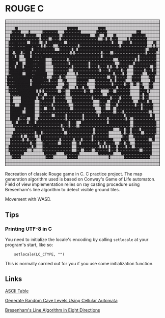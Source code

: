 # ROUGE C

![RougeC](https://raw.githubusercontent.com/NikolaVetnic/RougeC/master/gif/line-of-sight.gif)

Recreation of classic Rouge game in C. C practice project. The map generation algorithm used is based on Conway's Game of Life automaton. Field of view implementation relies on ray casting procedure using Bresenham's line algorithm to detect visible ground tiles.

Movement with WASD.

## Tips

### Printing UTF-8 in C

You need to initialize the locale's encoding by calling `setlocale` at your program's start, like so:

```
    setlocale(LC_CTYPE, "")
```

This is normally carried out for you if you use some initialization function.

## Links

[ASCII Table](https://theasciicode.com.ar/extended-ascii-code/block-graphic-character-ascii-code-219.html)

[Generate Random Cave Levels Using Cellular Automata](https://gamedevelopment.tutsplus.com/tutorials/generate-random-cave-levels-using-cellular-automata--gamedev-9664)

[Bresenham's Line Algorithm in Eight Directions](http://tech-algorithm.com/articles/drawing-line-using-bresenham-algorithm/)

